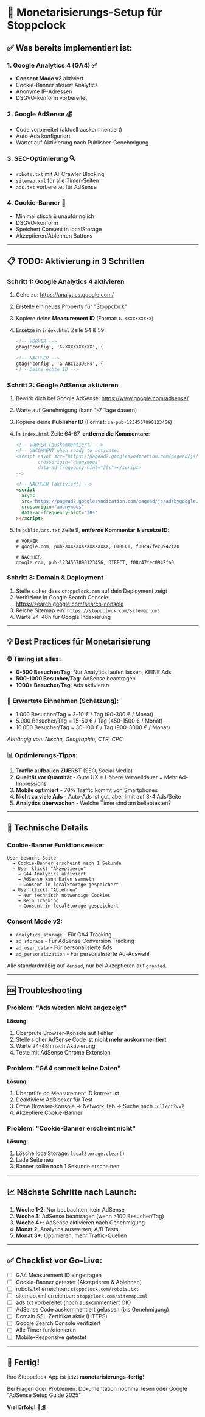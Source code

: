 # 🚀 Monetarisierungs-Setup für Stoppclock

## ✅ Was bereits implementiert ist:

### 1. Google Analytics 4 (GA4) ✅

- **Consent Mode v2** aktiviert
- Cookie-Banner steuert Analytics
- Anonyme IP-Adressen
- DSGVO-konform vorbereitet

### 2. Google AdSense 💰

- Code vorbereitet (aktuell auskommentiert)
- Auto-Ads konfiguriert
- Wartet auf Aktivierung nach Publisher-Genehmigung

### 3. SEO-Optimierung 🔍

- `robots.txt` mit AI-Crawler Blocking
- `sitemap.xml` für alle Timer-Seiten
- `ads.txt` vorbereitet für AdSense

### 4. Cookie-Banner 🍪

- Minimalistisch & unaufdringlich
- DSGVO-konform
- Speichert Consent in localStorage
- Akzeptieren/Ablehnen Buttons

---

## 📋 TODO: Aktivierung in 3 Schritten

### Schritt 1: Google Analytics 4 aktivieren

1. Gehe zu: https://analytics.google.com/
2. Erstelle ein neues Property für "Stoppclock"
3. Kopiere deine **Measurement ID** (Format: `G-XXXXXXXXXX`)
4. Ersetze in `index.html` Zeile 54 & 59:

   ```html
   <!-- VORHER -->
   gtag('config', 'G-XXXXXXXXXX', {

   <!-- NACHHER -->
   gtag('config', 'G-ABC123DEF4', {
   <!-- Deine echte ID -->
   ```

### Schritt 2: Google AdSense aktivieren

1. Bewirb dich bei Google AdSense: https://www.google.com/adsense/
2. Warte auf Genehmigung (kann 1-7 Tage dauern)
3. Kopiere deine **Publisher ID** (Format: `ca-pub-1234567890123456`)
4. In `index.html` Zeile 64-67, **entferne die Kommentare**:

   ```html
   <!-- VORHER (auskommentiert) -->
   <!-- UNCOMMENT when ready to activate:
   <script async src="https://pagead2.googlesyndication.com/pagead/js/adsbygoogle.js?client=ca-pub-XXXXXXXXXX"
           crossorigin="anonymous"
           data-ad-frequency-hint="30s"></script>
   -->

   <!-- NACHHER (aktiviert) -->
   <script
     async
     src="https://pagead2.googlesyndication.com/pagead/js/adsbygoogle.js?client=ca-pub-1234567890123456"
     crossorigin="anonymous"
     data-ad-frequency-hint="30s"
   ></script>
   ```

5. In `public/ads.txt` Zeile 9, **entferne Kommentar & ersetze ID**:

   ```
   # VORHER
   # google.com, pub-XXXXXXXXXXXXXXXX, DIRECT, f08c47fec0942fa0

   # NACHHER
   google.com, pub-1234567890123456, DIRECT, f08c47fec0942fa0
   ```

### Schritt 3: Domain & Deployment

1. Stelle sicher dass `stoppclock.com` auf dein Deployment zeigt
2. Verifiziere in Google Search Console: https://search.google.com/search-console
3. Reiche Sitemap ein: `https://stoppclock.com/sitemap.xml`
4. Warte 24-48h für Google Indexierung

---

## 💡 Best Practices für Monetarisierung

### ⏰ Timing ist alles:

- **0-500 Besucher/Tag**: Nur Analytics laufen lassen, KEINE Ads
- **500-1000 Besucher/Tag**: AdSense beantragen
- **1000+ Besucher/Tag**: Ads aktivieren

### 🎯 Erwartete Einnahmen (Schätzung):

- 1.000 Besucher/Tag = 3-10 € / Tag (90-300 € / Monat)
- 5.000 Besucher/Tag = 15-50 € / Tag (450-1500 € / Monat)
- 10.000 Besucher/Tag = 30-100 € / Tag (900-3000 € / Monat)

_Abhängig von: Nische, Geographie, CTR, CPC_

### 📊 Optimierungs-Tipps:

1. **Traffic aufbauen ZUERST** (SEO, Social Media)
2. **Qualität vor Quantität** - Gute UX = Höhere Verweildauer = Mehr Ad-Impressions
3. **Mobile optimiert** - 70% Traffic kommt von Smartphones
4. **Nicht zu viele Ads** - Auto-Ads ist gut, aber limit auf 3-4 Ads/Seite
5. **Analytics überwachen** - Welche Timer sind am beliebtesten?

---

## 🔧 Technische Details

### Cookie-Banner Funktionsweise:

```
User besucht Seite
  → Cookie-Banner erscheint nach 1 Sekunde
  → User klickt "Akzeptieren"
    → GA4 Analytics aktiviert
    → AdSense kann Daten sammeln
    → Consent in localStorage gespeichert
  → User klickt "Ablehnen"
    → Nur technisch notwendige Cookies
    → Kein Tracking
    → Consent in localStorage gespeichert
```

### Consent Mode v2:

- `analytics_storage` - Für GA4 Tracking
- `ad_storage` - Für AdSense Conversion Tracking
- `ad_user_data` - Für personalisierte Ads
- `ad_personalization` - Für personalisierte Ad-Auswahl

Alle standardmäßig auf `denied`, nur bei Akzeptieren auf `granted`.

---

## 🆘 Troubleshooting

### Problem: "Ads werden nicht angezeigt"

**Lösung:**

1. Überprüfe Browser-Konsole auf Fehler
2. Stelle sicher AdSense Code ist **nicht mehr auskommentiert**
3. Warte 24-48h nach Aktivierung
4. Teste mit AdSense Chrome Extension

### Problem: "GA4 sammelt keine Daten"

**Lösung:**

1. Überprüfe ob Measurement ID korrekt ist
2. Deaktiviere AdBlocker für Test
3. Öffne Browser-Konsole → Network Tab → Suche nach `collect?v=2`
4. Akzeptiere Cookie-Banner

### Problem: "Cookie-Banner erscheint nicht"

**Lösung:**

1. Lösche localStorage: `localStorage.clear()`
2. Lade Seite neu
3. Banner sollte nach 1 Sekunde erscheinen

---

## 📈 Nächste Schritte nach Launch:

1. **Woche 1-2**: Nur beobachten, kein AdSense
2. **Woche 3**: AdSense beantragen (wenn >100 Besucher/Tag)
3. **Woche 4+**: AdSense aktivieren nach Genehmigung
4. **Monat 2**: Analytics auswerten, A/B Tests
5. **Monat 3+**: Optimieren, mehr Traffic-Quellen

---

## ✅ Checklist vor Go-Live:

- [ ] GA4 Measurement ID eingetragen
- [ ] Cookie-Banner getestet (Akzeptieren & Ablehnen)
- [ ] robots.txt erreichbar: `stoppclock.com/robots.txt`
- [ ] sitemap.xml erreichbar: `stoppclock.com/sitemap.xml`
- [ ] ads.txt vorbereitet (noch auskommentiert OK)
- [ ] AdSense Code auskommentiert gelassen (bis Genehmigung)
- [ ] Domain SSL-Zertifikat aktiv (HTTPS)
- [ ] Google Search Console verifiziert
- [ ] Alle Timer funktionieren
- [ ] Mobile-Responsive getestet

---

## 🎉 Fertig!

Ihre Stoppclock-App ist jetzt **monetarisierungs-fertig**!

Bei Fragen oder Problemen: Dokumentation nochmal lesen oder Google "AdSense Setup Guide 2025"

**Viel Erfolg! 🚀💰**
